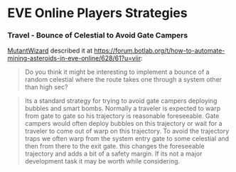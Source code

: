 # EVE Online Players Strategies

### Travel - Bounce of Celestial to Avoid Gate Campers

[MutantWizard](https://forum.botlab.org/u/MutantWizard) described it at https://forum.botlab.org/t/how-to-automate-mining-asteroids-in-eve-online/628/61?u=viir:

> Do you think it might be interesting to implement a bounce of a random celestial where the route takes one through a system other than high sec?

> Its a standard strategy for trying to avoid gate campers deploying bubbles and smart bombs. Normally a traveler is expected to warp from gate to gate so his trajectory is reasonable foreseeable. Gate campers would often deploy bubbles on this trajectory or wait for a traveler to come out of warp on this trajectory. To avoid the trajectory traps we often warp from the system entry gate to some celestial and then from there to the exit gate. this changes the foreseeable trajectory and adds a bit of a safety margin. If its not a major development task it may be worth while considering.

